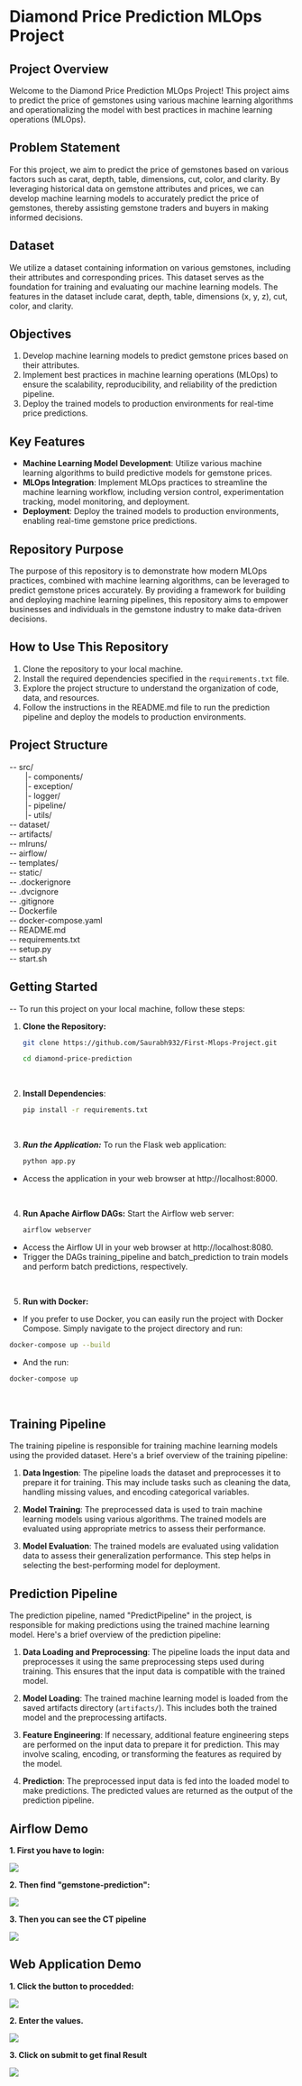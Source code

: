 # Diamond Price Prediction MLOps Project

## Project Overview

Welcome to the Diamond Price Prediction MLOps Project! This project aims to predict the price of gemstones using various machine learning algorithms and operationalizing the model with best practices in machine learning operations (MLOps).


## Problem Statement

For this project, we aim to predict the price of gemstones based on various factors such as carat, depth, table, dimensions, cut, color, and clarity. By leveraging historical data on gemstone attributes and prices, we can develop machine learning models to accurately predict the price of gemstones, thereby assisting gemstone traders and buyers in making informed decisions.

## Dataset

We utilize a dataset containing information on various gemstones, including their attributes and corresponding prices. This dataset serves as the foundation for training and evaluating our machine learning models. The features in the dataset include carat, depth, table, dimensions (x, y, z), cut, color, and clarity.

## Objectives

1. Develop machine learning models to predict gemstone prices based on their attributes.
2. Implement best practices in machine learning operations (MLOps) to ensure the scalability, reproducibility, and reliability of the prediction pipeline.
3. Deploy the trained models to production environments for real-time price predictions.

## Key Features

- **Machine Learning Model Development**: Utilize various machine learning algorithms to build predictive models for gemstone prices.
- **MLOps Integration**: Implement MLOps practices to streamline the machine learning workflow, including version control, experimentation tracking, model monitoring, and deployment.
- **Deployment**: Deploy the trained models to production environments, enabling real-time gemstone price predictions.

## Repository Purpose

The purpose of this repository is to demonstrate how modern MLOps practices, combined with machine learning algorithms, can be leveraged to predict gemstone prices accurately. By providing a framework for building and deploying machine learning pipelines, this repository aims to empower businesses and individuals in the gemstone industry to make data-driven decisions.

## How to Use This Repository

1. Clone the repository to your local machine.
2. Install the required dependencies specified in the `requirements.txt` file.
3. Explore the project structure to understand the organization of code, data, and resources.
4. Follow the instructions in the README.md file to run the prediction pipeline and deploy the models to production environments.

## Project Structure

-- src/  
  &emsp;&emsp;|- components/    
  &emsp;&emsp;|- exception/     
  &emsp;&emsp;|- logger/    
  &emsp;&emsp;|- pipeline/  
  &emsp;&emsp;|- utils/   
-- dataset/   
-- artifacts/  
-- mlruns/   
-- airflow/   
-- templates/  
-- static/   
-- .dockerignore  
-- .dvcignore  
-- .gitignore  
-- Dockerfile  
-- docker-compose.yaml  
-- README.md  
-- requirements.txt  
-- setup.py  
-- start.sh

      
## Getting Started

-- To run this project on your local machine, follow these steps:

1. **Clone the Repository:**
   ```bash
   git clone https://github.com/Saurabh932/First-Mlops-Project.git
    ```
    ```bash
   cd diamond-price-prediction
   ```
    <br>

2. **Install Dependencies**:
    ```bash
    pip install -r requirements.txt
    ```
    
    <br>
3. ***Run the Application:***
    To run the Flask web application:
    ```bash
    python app.py
    ```
* Access the application in your web browser at http://localhost:8000.

<br>

4. **Run Apache Airflow DAGs:**
    Start the Airflow web server:
    ```bash
    airflow webserver
    ```
* Access the Airflow UI in your web browser at http://localhost:8080.
* Trigger the DAGs training_pipeline and batch_prediction to train models and perform batch predictions, respectively.

<br>

5. **Run with Docker:**
* If you prefer to use Docker, you can easily run the project with Docker Compose. Simply navigate to the project directory and run:
```bash
docker-compose up --build
```
* And the run:
```bash
docker-compose up
```
<br>

## Training Pipeline


The training pipeline is responsible for training machine learning models using the provided dataset. Here's a brief overview of the training pipeline:

1. **Data Ingestion**: The pipeline loads the dataset and preprocesses it to prepare it for training. This may include tasks such as cleaning the data, handling missing values, and encoding categorical variables.

2. **Model Training**: The preprocessed data is used to train machine learning models using various algorithms. The trained models are evaluated using appropriate metrics to assess their performance.

3. **Model Evaluation**: The trained models are evaluated using validation data to assess their generalization performance. This step helps in selecting the best-performing model for deployment.

## Prediction Pipeline

The prediction pipeline, named "PredictPipeline" in the project, is responsible for making predictions using the trained machine learning model. Here's a brief overview of the prediction pipeline:

1. **Data Loading and Preprocessing**: The pipeline loads the input data and preprocesses it using the same preprocessing steps used during training. This ensures that the input data is compatible with the trained model.

2. **Model Loading**: The trained machine learning model is loaded from the saved artifacts directory (`artifacts/`). This includes both the trained model and the preprocessing artifacts.

3. **Feature Engineering**: If necessary, additional feature engineering steps are performed on the input data to prepare it for prediction. This may involve scaling, encoding, or transforming the features as required by the model.

4. **Prediction**: The preprocessed input data is fed into the loaded model to make predictions. The predicted values are returned as the output of the prediction pipeline.


## Airflow Demo

**1. First you have to login:**

![](images\air-1.jpg)


**2. Then find "gemstone-prediction":**

![](images\air-2.jpg)


**3. Then you can see the CT pipeline**

![](images\air-3.jpg)
       

## Web Application Demo

**1. Click the button to procedded:**

![](images\1-predict.jpg)


**2. Enter the values.**

![](images\2-predict.jpg)


**3. Click on submit to get final Result**

![](images\3-predict.jpg)
